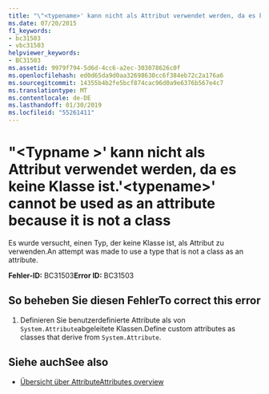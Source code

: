 ```yaml
---
title: "\"<typename>' kann nicht als Attribut verwendet werden, da es keine Klasse ist."
ms.date: 07/20/2015
f1_keywords:
- bc31503
- vbc31503
helpviewer_keywords:
- BC31503
ms.assetid: 9979f794-5d6d-4cc6-a2ec-303078626c0f
ms.openlocfilehash: ed0d65da9d0aa32698630cc6f384eb72c2a176a6
ms.sourcegitcommit: 14355b4b2fe5bcf874cac96d0a9e6376b567e4c7
ms.translationtype: MT
ms.contentlocale: de-DE
ms.lasthandoff: 01/30/2019
ms.locfileid: "55261411"
---
```

# <a name="typename-cannot-be-used-as-an-attribute-because-it-is-not-a-class"></a><span data-ttu-id="b675a-102">"\<Typname >' kann nicht als Attribut verwendet werden, da es keine Klasse ist.</span><span class="sxs-lookup"><span data-stu-id="b675a-102">'\<typename>' cannot be used as an attribute because it is not a class</span></span>
<span data-ttu-id="b675a-103">Es wurde versucht, einen Typ, der keine Klasse ist, als Attribut zu verwenden.</span><span class="sxs-lookup"><span data-stu-id="b675a-103">An attempt was made to use a type that is not a class as an attribute.</span></span>  
  
 <span data-ttu-id="b675a-104">**Fehler-ID:** BC31503</span><span class="sxs-lookup"><span data-stu-id="b675a-104">**Error ID:** BC31503</span></span>  
  
## <a name="to-correct-this-error"></a><span data-ttu-id="b675a-105">So beheben Sie diesen Fehler</span><span class="sxs-lookup"><span data-stu-id="b675a-105">To correct this error</span></span>  
  
1.  <span data-ttu-id="b675a-106">Definieren Sie benutzerdefinierte Attribute als von `System.Attribute`abgeleitete Klassen.</span><span class="sxs-lookup"><span data-stu-id="b675a-106">Define custom attributes as classes that derive from `System.Attribute`.</span></span>  
  
## <a name="see-also"></a><span data-ttu-id="b675a-107">Siehe auch</span><span class="sxs-lookup"><span data-stu-id="b675a-107">See also</span></span>
- [<span data-ttu-id="b675a-108">Übersicht über Attribute</span><span class="sxs-lookup"><span data-stu-id="b675a-108">Attributes overview</span></span>](~/docs/visual-basic/programming-guide/concepts/attributes/index.md)
